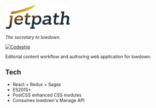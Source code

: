 <img src="/branding/logo.png?raw=true" width="206" alt="Jetpath Logo">

*The secretary to lowdown.*

[![Codeship](https://img.shields.io/codeship/d8941570-500a-0132-6675-12c8946411a5.svg)](https://codeship.com/projects/47956)

Editorial content workflow and authoring web application for lowdown.

## Tech

* React + Redux + Sagas
* ES2015+
* PostCSS enhanced CSS modules
* Consumes lowdown's Manage API
